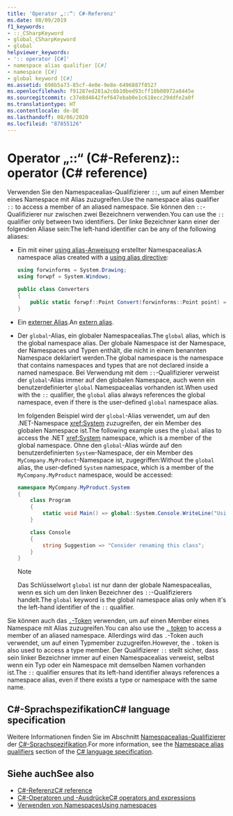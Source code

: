 ```yaml
---
title: 'Operator „::“: C#-Referenz'
ms.date: 08/09/2019
f1_keywords:
- ::_CSharpKeyword
- global_CSharpKeyword
- global
helpviewer_keywords:
- ':: operator [C#]'
- namespace alias qualifier [C#]
- namespace [C#]
- global keyword [C#]
ms.assetid: 698b5a73-85cf-4e0e-9e8e-6496887f8527
ms.openlocfilehash: f91287ed281a2c6b10bed93cff10b08972a8445e
ms.sourcegitcommit: c37e8d4642fef647ebab0e1c618ecc29ddfe2a0f
ms.translationtype: HT
ms.contentlocale: de-DE
ms.lasthandoff: 08/06/2020
ms.locfileid: "87855126"
---
```

# <a name="-operator-c-reference"></a><span data-ttu-id="56287-102">Operator „::“ (C#-Referenz)</span><span class="sxs-lookup"><span data-stu-id="56287-102">:: operator (C# reference)</span></span>

<span data-ttu-id="56287-103">Verwenden Sie den Namespacealias-Qualifizierer `::`, um auf einen Member eines Namespace mit Alias zuzugreifen.</span><span class="sxs-lookup"><span data-stu-id="56287-103">Use the namespace alias qualifier `::` to access a member of an aliased namespace.</span></span> <span data-ttu-id="56287-104">Sie können den `::`-Qualifizierer nur zwischen zwei Bezeichnern verwenden.</span><span class="sxs-lookup"><span data-stu-id="56287-104">You can use the `::` qualifier only between two identifiers.</span></span> <span data-ttu-id="56287-105">Der linke Bezeichner kann einer der folgenden Aliase sein:</span><span class="sxs-lookup"><span data-stu-id="56287-105">The left-hand identifier can be any of the following aliases:</span></span>

- <span data-ttu-id="56287-106">Ein mit einer [using alias-Anweisung](../keywords/using-directive.md) erstellter Namespacealias:</span><span class="sxs-lookup"><span data-stu-id="56287-106">A namespace alias created with a [using alias directive](../keywords/using-directive.md):</span></span>

  ```csharp
  using forwinforms = System.Drawing;
  using forwpf = System.Windows;
  
  public class Converters
  {
      public static forwpf::Point Convert(forwinforms::Point point) => new forwpf::Point(point.X, point.Y);
  }
  ```

- <span data-ttu-id="56287-107">Ein [externer Alias](../keywords/extern-alias.md).</span><span class="sxs-lookup"><span data-stu-id="56287-107">An [extern alias](../keywords/extern-alias.md).</span></span>
- <span data-ttu-id="56287-108">Der `global`-Alias, ein globaler Namespacealias.</span><span class="sxs-lookup"><span data-stu-id="56287-108">The `global` alias, which is the global namespace alias.</span></span> <span data-ttu-id="56287-109">Der globale Namespace ist der Namespace, der Namespaces und Typen enthält, die nicht in einem benannten Namespace deklariert werden.</span><span class="sxs-lookup"><span data-stu-id="56287-109">The global namespace is the namespace that contains namespaces and types that are not declared inside a named namespace.</span></span> <span data-ttu-id="56287-110">Bei Verwendung mit dem `::`-Qualifizierer verweist der `global`-Alias immer auf den globalen Namespace, auch wenn ein benutzerdefinierter `global` Namespacealias vorhanden ist.</span><span class="sxs-lookup"><span data-stu-id="56287-110">When used with the `::` qualifier, the `global` alias always references the global namespace, even if there is the user-defined `global` namespace alias.</span></span>

  <span data-ttu-id="56287-111">Im folgenden Beispiel wird der `global`-Alias verwendet, um auf den .NET-Namespace <xref:System> zuzugreifen, der ein Member des globalen Namespace ist.</span><span class="sxs-lookup"><span data-stu-id="56287-111">The following example uses the `global` alias to access the .NET <xref:System> namespace, which is a member of the global namespace.</span></span> <span data-ttu-id="56287-112">Ohne den `global`-Alias würde auf den benutzerdefinierten `System`-Namespace, der ein Member des `MyCompany.MyProduct`-Namespace ist, zugegriffen:</span><span class="sxs-lookup"><span data-stu-id="56287-112">Without the `global` alias, the user-defined `System` namespace, which is a member of the `MyCompany.MyProduct` namespace, would be accessed:</span></span>

  ```csharp
  namespace MyCompany.MyProduct.System
  {
      class Program
      {
          static void Main() => global::System.Console.WriteLine("Using global alias");
      }

      class Console
      {
          string Suggestion => "Consider renaming this class";
      }
  }
  ```

  > [!NOTE]
  > <span data-ttu-id="56287-113">Das Schlüsselwort `global` ist nur dann der globale Namespacealias, wenn es sich um den linken Bezeichner des `::`-Qualifizierers handelt.</span><span class="sxs-lookup"><span data-stu-id="56287-113">The `global` keyword is the global namespace alias only when it's the left-hand identifier of the `::` qualifier.</span></span>

<span data-ttu-id="56287-114">Sie können auch das [`.`-Token](member-access-operators.md#member-access-expression-) verwenden, um auf einen Member eines Namespace mit Alias zuzugreifen.</span><span class="sxs-lookup"><span data-stu-id="56287-114">You can also use the [`.` token](member-access-operators.md#member-access-expression-) to access a member of an aliased namespace.</span></span> <span data-ttu-id="56287-115">Allerdings wird das `.`-Token auch verwendet, um auf einen Typmember zuzugreifen.</span><span class="sxs-lookup"><span data-stu-id="56287-115">However, the `.` token is also used to access a type member.</span></span> <span data-ttu-id="56287-116">Der Qualifizierer `::` stellt sicher, dass sein linker Bezeichner immer auf einen Namespacealias verweist, selbst wenn ein Typ oder ein Namespace mit demselben Namen vorhanden ist.</span><span class="sxs-lookup"><span data-stu-id="56287-116">The `::` qualifier ensures that its left-hand identifier always references a namespace alias, even if there exists a type or namespace with the same name.</span></span>

## <a name="c-language-specification"></a><span data-ttu-id="56287-117">C#-Sprachspezifikation</span><span class="sxs-lookup"><span data-stu-id="56287-117">C# language specification</span></span>

<span data-ttu-id="56287-118">Weitere Informationen finden Sie im Abschnitt [Namespacealias-Qualifizierer](~/_csharplang/spec/namespaces.md#namespace-alias-qualifiers) der [C#-Sprachspezifikation](~/_csharplang/spec/introduction.md).</span><span class="sxs-lookup"><span data-stu-id="56287-118">For more information, see the [Namespace alias qualifiers](~/_csharplang/spec/namespaces.md#namespace-alias-qualifiers) section of the [C# language specification](~/_csharplang/spec/introduction.md).</span></span>

## <a name="see-also"></a><span data-ttu-id="56287-119">Siehe auch</span><span class="sxs-lookup"><span data-stu-id="56287-119">See also</span></span>

- [<span data-ttu-id="56287-120">C#-Referenz</span><span class="sxs-lookup"><span data-stu-id="56287-120">C# reference</span></span>](../index.md)
- [<span data-ttu-id="56287-121">C#-Operatoren und -Ausdrücke</span><span class="sxs-lookup"><span data-stu-id="56287-121">C# operators and expressions</span></span>](index.md)
- [<span data-ttu-id="56287-122">Verwenden von Namespaces</span><span class="sxs-lookup"><span data-stu-id="56287-122">Using namespaces</span></span>](../../programming-guide/namespaces/using-namespaces.md)
